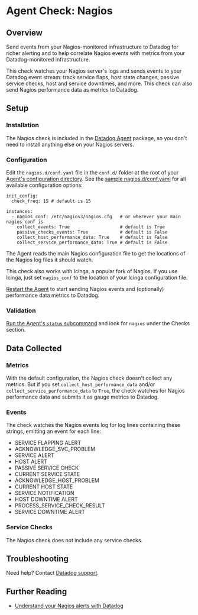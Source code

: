 # Agent Check: Nagios

## Overview

Send events from your Nagios-monitored infrastructure to Datadog for richer alerting and to help correlate Nagios events with metrics from your Datadog-monitored infrastructure.

This check watches your Nagios server's logs and sends events to your Datadog event stream: track service flaps, host state changes, passive service checks, host and service downtimes, and more. This check can also send Nagios performance data as metrics to Datadog.

## Setup
### Installation

The Nagios check is included in the [Datadog Agent][1] package, so you don't need to install anything else on your Nagios servers.

### Configuration

Edit the `nagios.d/conf.yaml` file in the `conf.d/` folder at the root of your [Agent's configuration directory][2]. See the [sample nagios.d/conf.yaml][3] for all available configuration options:

```
init_config:
  check_freq: 15 # default is 15

instances:
  - nagios_conf: /etc/nagios3/nagios.cfg   # or wherever your main nagios conf is
    collect_events: True                   # default is True
    passive_checks_events: True            # default is False
    collect_host_performance_data: True    # default is False
    collect_service_performance_data: True # default is False
```

The Agent reads the main Nagios configuration file to get the locations of the Nagios log files it should watch.

This check also works with Icinga, a popular fork of Nagios. If you use Icinga, just set `nagios_conf` to the location of your Icinga configuration file.

[Restart the Agent][4] to start sending Nagios events and (optionally) performance data metrics to Datadog.

### Validation

[Run the Agent's `status` subcommand][5] and look for `nagios` under the Checks section.

## Data Collected
### Metrics

With the default configuration, the Nagios check doesn't collect any metrics. But if you set `collect_host_performance_data` and/or `collect_service_performance_data` to `True`, the check watches for Nagios performance data and submits it as gauge metrics to Datadog.

### Events

The check watches the Nagios events log for log lines containing these strings, emitting an event for each line:

- SERVICE FLAPPING ALERT
- ACKNOWLEDGE_SVC_PROBLEM
- SERVICE ALERT
- HOST ALERT
- PASSIVE SERVICE CHECK
- CURRENT SERVICE STATE
- ACKNOWLEDGE_HOST_PROBLEM
- CURRENT HOST STATE
- SERVICE NOTIFICATION
- HOST DOWNTIME ALERT
- PROCESS_SERVICE_CHECK_RESULT
- SERVICE DOWNTIME ALERT

### Service Checks
The Nagios check does not include any service checks.

## Troubleshooting
Need help? Contact [Datadog support][6].

## Further Reading

* [Understand your Nagios alerts with Datadog][7]


[1]: https://app.datadoghq.com/account/settings#agent
[2]: https://docs.datadoghq.com/agent/faq/agent-configuration-files/#agent-configuration-directory
[3]: https://github.com/DataDog/integrations-core/blob/master/nagios/datadog_checks/nagios/data/conf.yaml.example
[4]: https://docs.datadoghq.com/agent/faq/agent-commands/#start-stop-restart-the-agent
[5]: https://docs.datadoghq.com/agent/faq/agent-commands/#agent-status-and-information
[6]: https://docs.datadoghq.com/help
[7]: https://www.datadoghq.com/blog/nagios-monitoring
